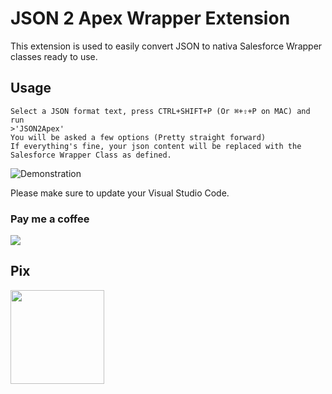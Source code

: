 # JSON 2 Apex Wrapper Extension

This extension is used to easily convert JSON to nativa Salesforce Wrapper classes ready to use.

## Usage

```
Select a JSON format text, press CTRL+SHIFT+P (Or ⌘+⇧+P on MAC) and run
>'JSON2Apex'
You will be asked a few options (Pretty straight forward)
If everything's fine, your json content will be replaced with the Salesforce Wrapper Class as defined.
```

![Demonstration](https://s3.gifyu.com/images/2021-04-23-16-49-21_Trim.gif)

Please make sure to update your Visual Studio Code.

### Pay me a coffee
[<img src="https://www.paypalobjects.com/en_US/i/btn/btn_donate_SM.gif">](https://www.paypal.com/donate?business=L564U5GZ2B4M4&currency_code=BRL)

## Pix
<img src="https://i.imgur.com/DKXn8Ym.jpg" width="150" height="150">

